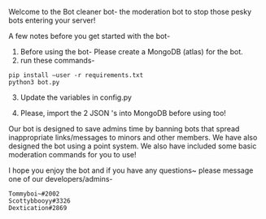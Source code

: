 Welcome to the Bot cleaner bot- the moderation bot to stop those pesky bots entering your server!

A few notes before you get started with the bot-
     
1) Before using the bot- Please create a MongoDB (atlas) for the bot.   
2) run these commands-   
```
pip install —user -r requirements.txt
python3 bot.py
```
3) Update the variables in config.py   

4) Please, import the 2 JSON 's into MongoDB before using too!
 
Our bot is designed to save admins time by banning bots that spread inappropriate links/messages to minors and other members. We have also designed the bot using a point system. We also have included some basic moderation commands for you to use!

I hope you enjoy the bot and if you have any questions~ please message one of our developers/admins-

```
Tommyboi~#2002
Scottybbooyy#3326
Dextication#2869
```
